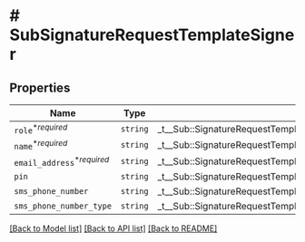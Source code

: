 # # SubSignatureRequestTemplateSigner



## Properties

Name | Type | Description | Notes
------------ | ------------- | ------------- | -------------
| `role`<sup>*_required_</sup> | ```string``` |  _t__Sub::SignatureRequestTemplateSigner::ROLE  |  |
| `name`<sup>*_required_</sup> | ```string``` |  _t__Sub::SignatureRequestTemplateSigner::NAME  |  |
| `email_address`<sup>*_required_</sup> | ```string``` |  _t__Sub::SignatureRequestTemplateSigner::EMAIL_ADDRESS  |  |
| `pin` | ```string``` |  _t__Sub::SignatureRequestTemplateSigner::PIN  |  |
| `sms_phone_number` | ```string``` |  _t__Sub::SignatureRequestTemplateSigner::SMS_PHONE_NUMBER  |  |
| `sms_phone_number_type` | ```string``` |  _t__Sub::SignatureRequestTemplateSigner::SIGNER_SMS_PHONE_NUMBER_TYPE  |  |

[[Back to Model list]](../../README.md#models) [[Back to API list]](../../README.md#endpoints) [[Back to README]](../../README.md)
